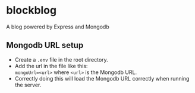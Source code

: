 # blockblog

A blog powered by Express and Mongodb  

## Mongodb URL setup
- Create a `.env` file in the root directory.  
- Add the url in the file like this:  
`mongoUrl=<url>` where `<url>` is the Mongodb URL.
- Correctly doing this will load the Mongodb URL correctly when running the server.  
